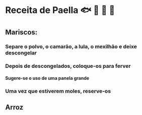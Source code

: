 # Receita de Paella :fish: :octopus: :shrimp: :squid:
## Mariscos:
### Separe o polvo, o camarão, a lula, o mexilhão e deixe descongelar
### Depois de descongelados, coloque-os para ferver
#### Sugere-se o uso de uma panela grande
### Uma vez que estiverem moles, reserve-os
## Arroz
